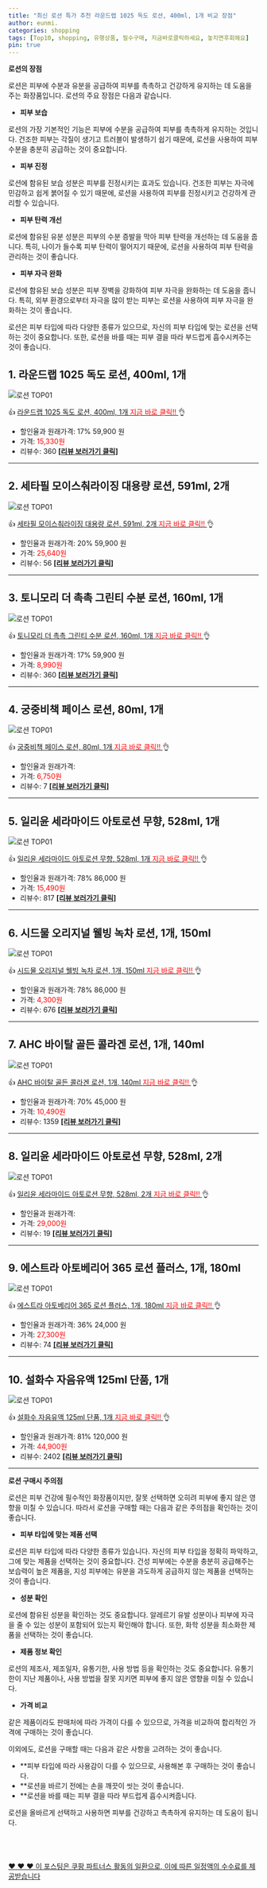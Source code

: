 ```yaml
---
title: "최신 로션 특가 추천 라운드랩 1025 독도 로션, 400ml, 1개 비교 장점"
author: eunmi.
categories: shopping
tags: [Top10, shopping, 유행상품, 필수구매, 지금바로클릭하세요, 놓치면후회해요]
pin: true
---
```

**로션의 장점**

로션은 피부에 수분과 유분을 공급하여 피부를 촉촉하고 건강하게 유지하는 데 도움을 주는 화장품입니다. 로션의 주요 장점은 다음과 같습니다.

* **피부 보습**

로션의 가장 기본적인 기능은 피부에 수분을 공급하여 피부를 촉촉하게 유지하는 것입니다. 건조한 피부는 각질이 생기고 트러블이 발생하기 쉽기 때문에, 로션을 사용하여 피부 수분을 충분히 공급하는 것이 중요합니다.

* **피부 진정**

로션에 함유된 보습 성분은 피부를 진정시키는 효과도 있습니다. 건조한 피부는 자극에 민감하고 쉽게 붉어질 수 있기 때문에, 로션을 사용하여 피부를 진정시키고 건강하게 관리할 수 있습니다.

* **피부 탄력 개선**

로션에 함유된 유분 성분은 피부의 수분 증발을 막아 피부 탄력을 개선하는 데 도움을 줍니다. 특히, 나이가 들수록 피부 탄력이 떨어지기 때문에, 로션을 사용하여 피부 탄력을 관리하는 것이 좋습니다.

* **피부 자극 완화**

로션에 함유된 보습 성분은 피부 장벽을 강화하여 피부 자극을 완화하는 데 도움을 줍니다. 특히, 외부 환경으로부터 자극을 많이 받는 피부는 로션을 사용하여 피부 자극을 완화하는 것이 좋습니다.

로션은 피부 타입에 따라 다양한 종류가 있으므로, 자신의 피부 타입에 맞는 로션을 선택하는 것이 중요합니다. 또한, 로션을 바를 때는 피부 결을 따라 부드럽게 흡수시켜주는 것이 좋습니다.

   

## 1. 라운드랩 1025 독도 로션, 400ml, 1개

![로션 TOP01](https://thumbnail9.coupangcdn.com/thumbnails/remote/230x230ex/image/retail/images/4531142899274631-201bed84-fbef-4733-a59b-97b446a7787a.jpg)


👍 [라운드랩 1025 독도 로션, 400ml, 1개 <font color=red> 지금 바로 클릭!! </font> ](https://link.coupang.com/re/AFFSDP?lptag=AF3617701&subid=GithubCoopas&pageKey=6216457137&traceid=V0-153&itemId=6683983547&vendorItemId=73191776348) 👌 


- 할인율과 원래가격: 17%  59,900   원
- 가격: <span style='color:red'>15,330원</span>
- 리뷰수: 360  [**[리뷰 보러가기 클릭]**](https://link.coupang.com/re/AFFSDP?lptag=AF3617701&subid=GithubCoopas&pageKey=6216457137&traceid=V0-153&itemId=6683983547&vendorItemId=73191776348)

---


   

## 2. 세타필 모이스춰라이징 대용량 로션, 591ml, 2개

![로션 TOP01](https://thumbnail6.coupangcdn.com/thumbnails/remote/230x230ex/image/retail/images/711593805388429-8681b9cc-5d10-40db-99d4-f490d8eca8b5.jpg)


👍 [세타필 모이스춰라이징 대용량 로션, 591ml, 2개 <font color=red> 지금 바로 클릭!! </font> ](https://link.coupang.com/re/AFFSDP?lptag=AF3617701&subid=GithubCoopas&pageKey=7164345502&traceid=V0-153&itemId=15015111767&vendorItemId=85072877349) 👌 


- 할인율과 원래가격: 20%  59,900   원
- 가격: <span style='color:red'>25,640원</span>
- 리뷰수: 56  [**[리뷰 보러가기 클릭]**](https://link.coupang.com/re/AFFSDP?lptag=AF3617701&subid=GithubCoopas&pageKey=7164345502&traceid=V0-153&itemId=15015111767&vendorItemId=85072877349)

---


   

## 3. 토니모리 더 촉촉 그린티 수분 로션, 160ml, 1개

![로션 TOP01](https://thumbnail7.coupangcdn.com/thumbnails/remote/230x230ex/image/retail/images/4764913579723-0b08462f-3818-4215-ab23-b6e4ee673722.jpg)


👍 [토니모리 더 촉촉 그린티 수분 로션, 160ml, 1개 <font color=red> 지금 바로 클릭!! </font> ](https://link.coupang.com/re/AFFSDP?lptag=AF3617701&subid=GithubCoopas&pageKey=18115198&traceid=V0-153&itemId=72820645&vendorItemId=3118703545) 👌 


- 할인율과 원래가격: 17%  59,900   원
- 가격: <span style='color:red'>8,990원</span>
- 리뷰수: 360  [**[리뷰 보러가기 클릭]**](https://link.coupang.com/re/AFFSDP?lptag=AF3617701&subid=GithubCoopas&pageKey=18115198&traceid=V0-153&itemId=72820645&vendorItemId=3118703545)

---


   

## 4. 궁중비책 페이스 로션, 80ml, 1개

![로션 TOP01](https://thumbnail8.coupangcdn.com/thumbnails/remote/230x230ex/image/retail/images/529772998163153-9c10df47-75a4-40b1-a582-15e89f235d42.jpg)


👍 [궁중비책 페이스 로션, 80ml, 1개 <font color=red> 지금 바로 클릭!! </font> ](https://link.coupang.com/re/AFFSDP?lptag=AF3617701&subid=GithubCoopas&pageKey=28024945&traceid=V0-153&itemId=19159207942&vendorItemId=3105924337) 👌 


- 할인율과 원래가격: 
- 가격: <span style='color:red'>6,750원</span>
- 리뷰수: 7  [**[리뷰 보러가기 클릭]**](https://link.coupang.com/re/AFFSDP?lptag=AF3617701&subid=GithubCoopas&pageKey=28024945&traceid=V0-153&itemId=19159207942&vendorItemId=3105924337)

---


   

## 5. 일리윤 세라마이드 아토로션 무향, 528ml, 1개

![로션 TOP01](https://thumbnail6.coupangcdn.com/thumbnails/remote/230x230ex/image/retail/images/2977220283279792-57ee4bf6-57db-4561-8fed-d9181ec85777.jpg)


👍 [일리윤 세라마이드 아토로션 무향, 528ml, 1개 <font color=red> 지금 바로 클릭!! </font> ](https://link.coupang.com/re/AFFSDP?lptag=AF3617701&subid=GithubCoopas&pageKey=6936824598&traceid=V0-153&itemId=13311997229&vendorItemId=3335127002) 👌 


- 할인율과 원래가격: 78%  86,000   원
- 가격: <span style='color:red'>15,490원</span>
- 리뷰수: 817  [**[리뷰 보러가기 클릭]**](https://link.coupang.com/re/AFFSDP?lptag=AF3617701&subid=GithubCoopas&pageKey=6936824598&traceid=V0-153&itemId=13311997229&vendorItemId=3335127002)

---


   

## 6. 시드물 오리지널 웰빙 녹차 로션, 1개, 150ml

![로션 TOP01](https://thumbnail6.coupangcdn.com/thumbnails/remote/230x230ex/image/retail/images/12578755905828417-9aaf91c5-2923-4f3c-93ba-f7508b08b74d.jpg)


👍 [시드물 오리지널 웰빙 녹차 로션, 1개, 150ml <font color=red> 지금 바로 클릭!! </font> ](https://link.coupang.com/re/AFFSDP?lptag=AF3617701&subid=GithubCoopas&pageKey=6309649035&traceid=V0-153&itemId=6972003402&vendorItemId=5305368873) 👌 


- 할인율과 원래가격: 78%  86,000   원
- 가격: <span style='color:red'>4,300원</span>
- 리뷰수: 676  [**[리뷰 보러가기 클릭]**](https://link.coupang.com/re/AFFSDP?lptag=AF3617701&subid=GithubCoopas&pageKey=6309649035&traceid=V0-153&itemId=6972003402&vendorItemId=5305368873)

---


   

## 7. AHC 바이탈 골든 콜라겐 로션, 1개, 140ml

![로션 TOP01](https://thumbnail8.coupangcdn.com/thumbnails/remote/230x230ex/image/retail/images/4706745760982971-b44820ba-9807-4115-b2a1-85733829361c.jpg)


👍 [AHC 바이탈 골든 콜라겐 로션, 1개, 140ml <font color=red> 지금 바로 클릭!! </font> ](https://link.coupang.com/re/AFFSDP?lptag=AF3617701&subid=GithubCoopas&pageKey=6145023313&traceid=V0-153&itemId=19922304670&vendorItemId=79092179858) 👌 


- 할인율과 원래가격: 70%  45,000   원
- 가격: <span style='color:red'>10,490원</span>
- 리뷰수: 1359  [**[리뷰 보러가기 클릭]**](https://link.coupang.com/re/AFFSDP?lptag=AF3617701&subid=GithubCoopas&pageKey=6145023313&traceid=V0-153&itemId=19922304670&vendorItemId=79092179858)

---


   

## 8. 일리윤 세라마이드 아토로션 무향, 528ml, 2개

![로션 TOP01](https://thumbnail7.coupangcdn.com/thumbnails/remote/230x230ex/image/retail/images/8486910664458781-84dd5183-7234-465d-ab93-9d2c559b322c.crdownload)


👍 [일리윤 세라마이드 아토로션 무향, 528ml, 2개 <font color=red> 지금 바로 클릭!! </font> ](https://link.coupang.com/re/AFFSDP?lptag=AF3617701&subid=GithubCoopas&pageKey=6936824598&traceid=V0-153&itemId=16807084664&vendorItemId=84723562392) 👌 


- 할인율과 원래가격: 
- 가격: <span style='color:red'>29,000원</span>
- 리뷰수: 19  [**[리뷰 보러가기 클릭]**](https://link.coupang.com/re/AFFSDP?lptag=AF3617701&subid=GithubCoopas&pageKey=6936824598&traceid=V0-153&itemId=16807084664&vendorItemId=84723562392)

---


   

## 9. 에스트라 아토베리어 365 로션 플러스, 1개, 180ml

![로션 TOP01](https://thumbnail10.coupangcdn.com/thumbnails/remote/230x230ex/image/retail/images/4690401835144025-94ad53c9-f9ab-4a5b-ae5e-8985bf1e627b.jpg)


👍 [에스트라 아토베리어 365 로션 플러스, 1개, 180ml <font color=red> 지금 바로 클릭!! </font> ](https://link.coupang.com/re/AFFSDP?lptag=AF3617701&subid=GithubCoopas&pageKey=6248925733&traceid=V0-153&itemId=12655849052&vendorItemId=79923189403) 👌 


- 할인율과 원래가격: 36%  24,000   원
- 가격: <span style='color:red'>27,300원</span>
- 리뷰수: 74  [**[리뷰 보러가기 클릭]**](https://link.coupang.com/re/AFFSDP?lptag=AF3617701&subid=GithubCoopas&pageKey=6248925733&traceid=V0-153&itemId=12655849052&vendorItemId=79923189403)

---


   

## 10. 설화수 자음유액 125ml 단품, 1개

![로션 TOP01](https://thumbnail10.coupangcdn.com/thumbnails/remote/230x230ex/image/vendor_inventory/d0a7/ec00510dc9e5339b72ee5fbce63890137accbe4f760f571fa398a918a002.jpg)


👍 [설화수 자음유액 125ml 단품, 1개 <font color=red> 지금 바로 클릭!! </font> ](https://link.coupang.com/re/AFFSDP?lptag=AF3617701&subid=GithubCoopas&pageKey=7693885026&traceid=V0-153&itemId=20581579781&vendorItemId=87598954998) 👌 


- 할인율과 원래가격: 81%  120,000   원
- 가격: <span style='color:red'>44,900원</span>
- 리뷰수: 2402  [**[리뷰 보러가기 클릭]**](https://link.coupang.com/re/AFFSDP?lptag=AF3617701&subid=GithubCoopas&pageKey=7693885026&traceid=V0-153&itemId=20581579781&vendorItemId=87598954998)

---
**로션 구매시 주의점**

로션은 피부 건강에 필수적인 화장품이지만, 잘못 선택하면 오히려 피부에 좋지 않은 영향을 미칠 수 있습니다. 따라서 로션을 구매할 때는 다음과 같은 주의점을 확인하는 것이 좋습니다.

* **피부 타입에 맞는 제품 선택**

로션은 피부 타입에 따라 다양한 종류가 있습니다. 자신의 피부 타입을 정확히 파악하고, 그에 맞는 제품을 선택하는 것이 중요합니다. 건성 피부에는 수분을 충분히 공급해주는 보습력이 높은 제품을, 지성 피부에는 유분을 과도하게 공급하지 않는 제품을 선택하는 것이 좋습니다.

* **성분 확인**

로션에 함유된 성분을 확인하는 것도 중요합니다. 알레르기 유발 성분이나 피부에 자극을 줄 수 있는 성분이 포함되어 있는지 확인해야 합니다. 또한, 화학 성분을 최소화한 제품을 선택하는 것이 좋습니다.

* **제품 정보 확인**

로션의 제조사, 제조일자, 유통기한, 사용 방법 등을 확인하는 것도 중요합니다. 유통기한이 지난 제품이나, 사용 방법을 잘못 지키면 피부에 좋지 않은 영향을 미칠 수 있습니다.

* **가격 비교**

같은 제품이라도 판매처에 따라 가격이 다를 수 있으므로, 가격을 비교하여 합리적인 가격에 구매하는 것이 좋습니다.

이외에도, 로션을 구매할 때는 다음과 같은 사항을 고려하는 것이 좋습니다.

* **피부 타입에 따라 사용감이 다를 수 있으므로, 사용해본 후 구매하는 것이 좋습니다.
* **로션을 바르기 전에는 손을 깨끗이 씻는 것이 좋습니다.
* **로션을 바를 때는 피부 결을 따라 부드럽게 흡수시켜줍니다.

로션을 올바르게 선택하고 사용하면 피부를 건강하고 촉촉하게 유지하는 데 도움이 됩니다.<br><br><br><br><br> [ ❤ ❤ ❤ 이 포스팅은 쿠팡 파트너스 활동의 일환으로, 이에 따른 일정액의 수수료를 제공받습니다](https://link.coupang.com/a/bcEFyh)